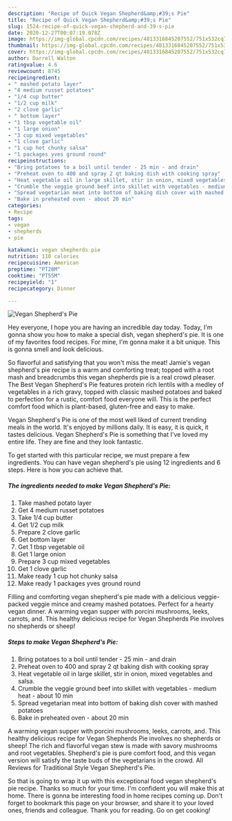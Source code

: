 ```yaml
---
description: "Recipe of Quick Vegan Shepherd&amp;#39;s Pie"
title: "Recipe of Quick Vegan Shepherd&amp;#39;s Pie"
slug: 1524-recipe-of-quick-vegan-shepherd-and-39-s-pie
date: 2020-12-27T00:07:19.078Z
image: https://img-global.cpcdn.com/recipes/4813316845207552/751x532cq70/vegan-shepherds-pie-recipe-main-photo.jpg
thumbnail: https://img-global.cpcdn.com/recipes/4813316845207552/751x532cq70/vegan-shepherds-pie-recipe-main-photo.jpg
cover: https://img-global.cpcdn.com/recipes/4813316845207552/751x532cq70/vegan-shepherds-pie-recipe-main-photo.jpg
author: Darrell Walton
ratingvalue: 4.6
reviewcount: 8745
recipeingredient:
- " mashed potato layer"
- "4 medium russet potatoes"
- "1/4 cup butter"
- "1/2 cup milk"
- "2 clove garlic"
- " bottom layer"
- "1 tbsp vegetable oil"
- "1 large onion"
- "3 cup mixed vegetables"
- "1 clove garlic"
- "1 cup hot chunky salsa"
- "1 packages yves ground round"
recipeinstructions:
- "Bring potatoes to a boil until tender - 25 min - and drain"
- "Preheat oven to 400 and spray 2 qt baking dish with cooking spray"
- "Heat vegetable oil in large skillet, stir in onion, mixed vegetables and salsa."
- "Crumble the veggie ground beef into skillet with vegetables - medium heat - about 10 min"
- "Spread vegetarian meat into bottom of baking dish cover with mashed potatoes"
- "Bake in preheated oven - about 20 min"
categories:
- Recipe
tags:
- vegan
- shepherds
- pie

katakunci: vegan shepherds pie 
nutrition: 110 calories
recipecuisine: American
preptime: "PT28M"
cooktime: "PT55M"
recipeyield: "1"
recipecategory: Dinner

---
```



![Vegan Shepherd&#39;s Pie](https://img-global.cpcdn.com/recipes/4813316845207552/751x532cq70/vegan-shepherds-pie-recipe-main-photo.jpg)

Hey everyone, I hope you are having an incredible day today. Today, I'm gonna show you how to make a special dish, vegan shepherd&#39;s pie. It is one of my favorites food recipes. For mine, I'm gonna make it a bit unique. This is gonna smell and look delicious.

So flavorful and satisfying that you won&#39;t miss the meat! Jamie&#39;s vegan shepherd&#39;s pie recipe is a warm and comforting treat; topped with a root mash and breadcrumbs this vegan shepherds pie is a real crowd pleaser. The Best Vegan Shepherd&#39;s Pie features protein rich lentils with a medley of vegetables in a rich gravy, topped with classic mashed potatoes and baked to perfection for a rustic, comfort food everyone will. This is the perfect comfort food which is plant-based, gluten-free and easy to make.

Vegan Shepherd&#39;s Pie is one of the most well liked of current trending meals in the world. It's enjoyed by millions daily. It is easy, it is quick, it tastes delicious. Vegan Shepherd&#39;s Pie is something that I've loved my entire life. They are fine and they look fantastic.


To get started with this particular recipe, we must prepare a few ingredients. You can have vegan shepherd&#39;s pie using 12 ingredients and 6 steps. Here is how you can achieve that.

<!--inarticleads1-->

##### The ingredients needed to make Vegan Shepherd&#39;s Pie:

1. Take  mashed potato layer
1. Get 4 medium russet potatoes
1. Take 1/4 cup butter
1. Get 1/2 cup milk
1. Prepare 2 clove garlic
1. Get  bottom layer
1. Get 1 tbsp vegetable oil
1. Get 1 large onion
1. Prepare 3 cup mixed vegetables
1. Get 1 clove garlic
1. Make ready 1 cup hot chunky salsa
1. Make ready 1 packages yves ground round


Filling and comforting vegan shepherd&#39;s pie made with a delicious veggie-packed veggie mince and creamy mashed potatoes. Perfect for a hearty vegan dinner. A warming vegan supper with porcini mushrooms, leeks, carrots, and. This healthy delicious recipe for Vegan Shepherds Pie involves no shepherds or sheep! 

<!--inarticleads2-->

##### Steps to make Vegan Shepherd&#39;s Pie:

1. Bring potatoes to a boil until tender - 25 min - and drain
1. Preheat oven to 400 and spray 2 qt baking dish with cooking spray
1. Heat vegetable oil in large skillet, stir in onion, mixed vegetables and salsa.
1. Crumble the veggie ground beef into skillet with vegetables - medium heat - about 10 min
1. Spread vegetarian meat into bottom of baking dish cover with mashed potatoes
1. Bake in preheated oven - about 20 min


A warming vegan supper with porcini mushrooms, leeks, carrots, and. This healthy delicious recipe for Vegan Shepherds Pie involves no shepherds or sheep! The rich and flavorful vegan stew is made with savory mushrooms and root vegetables. Shepherd&#39;s pie is pure comfort food, and this vegan version will satisfy the taste buds of the vegetarians in the crowd. All Reviews for Traditional Style Vegan Shepherd&#39;s Pie. 

So that is going to wrap it up with this exceptional food vegan shepherd&#39;s pie recipe. Thanks so much for your time. I'm confident you will make this at home. There is gonna be interesting food in home recipes coming up. Don't forget to bookmark this page on your browser, and share it to your loved ones, friends and colleague. Thank you for reading. Go on get cooking!
